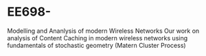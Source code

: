 # EE698-
Modelling and Ananlysis of modern Wireless Networks
Our work on analysis of Content Caching in modern wireless networks using fundamentals of stochastic geometry (Matern Cluster Process)
